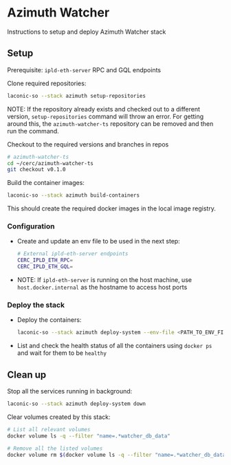 # Azimuth Watcher

Instructions to setup and deploy Azimuth Watcher stack

## Setup

Prerequisite: `ipld-eth-server` RPC and GQL endpoints

Clone required repositories:

```bash
laconic-so --stack azimuth setup-repositories
```

NOTE: If the repository already exists and checked out to a different version, `setup-repositories` command will throw an error.
For getting around this, the `azimuth-watcher-ts` repository can be removed and then run the command.

Checkout to the required versions and branches in repos

```bash
# azimuth-watcher-ts
cd ~/cerc/azimuth-watcher-ts
git checkout v0.1.0
```

Build the container images:

```bash
laconic-so --stack azimuth build-containers
```

This should create the required docker images in the local image registry.

### Configuration

* Create and update an env file to be used in the next step:

  ```bash
  # External ipld-eth-server endpoints
  CERC_IPLD_ETH_RPC=
  CERC_IPLD_ETH_GQL=
  ```

* NOTE: If `ipld-eth-server` is running on the host machine, use `host.docker.internal` as the hostname to access host ports

### Deploy the stack

* Deploy the containers:

  ```bash
  laconic-so --stack azimuth deploy-system --env-file <PATH_TO_ENV_FILE> up
  ```

* List and check the health status of all the containers using `docker ps` and wait for them to be `healthy`

## Clean up

Stop all the services running in background:

```bash
laconic-so --stack azimuth deploy-system down
```

Clear volumes created by this stack:

```bash
# List all relevant volumes
docker volume ls -q --filter "name=.*watcher_db_data"

# Remove all the listed volumes
docker volume rm $(docker volume ls -q --filter "name=.*watcher_db_data")
```

